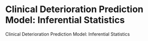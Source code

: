 # Clinical Deterioration Prediction Model: Inferential Statistics
 Clinical Deterioration Prediction Model: Inferential Statistics
